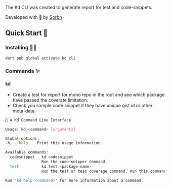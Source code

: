 The Kd CLI was created to generate report for test and code-snippets.

Developed with 💙 by [Sorbh](https://github.com/sorbh)

## Quick Start 🚀

### Installing 🧑‍💻

```sh
dart pub global activate kd_cli
```

### Commands ✨

### `kd`

- Create a test for report for mono repo in the root and see which package have passed the coverate limitation.
- Check you sample code snippet if they have unique gist id or other meta-data

```sh
🐳 A Kd Command Line Interface

Usage: kd <command> [arguments]

Global options:
-h, --help    Print this usage information.

Available commands:
  codesnippet   kd codesnippet 
                Run the code snipper command.
  test          kd test <package-name>
                Run the test or test coverage command. Run this command inside the  repo and 

Run "kd help <command>" for more information about a command.
```
